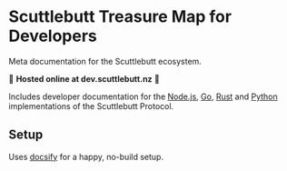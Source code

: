 # Scuttlebutt Treasure Map for Developers

Meta documentation for the Scuttlebutt ecosystem.

:book: **Hosted online at dev.scuttlebutt.nz** :book:

Includes developer documentation for the [Node.js](https://dev.scuttlebutt.nz/#/javascript/), [Go](https://dev.scuttlebutt.nz/#/golang/), [Rust](https://dev.scuttlebutt.nz/#/rust/) and [Python]((https://dev.scuttlebutt.nz/#/rust/)) implementations of the Scuttlebutt Protocol.

## Setup

Uses [docsify](https://docsify.js.org) for a happy, no-build setup.

